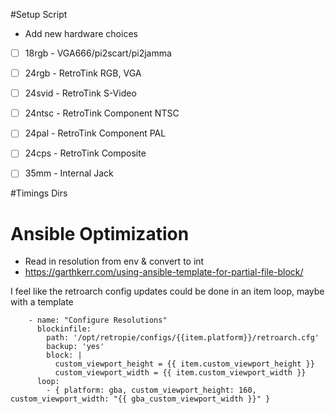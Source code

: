 #Setup Script

* Add new hardware choices
-[ ] 18rgb - VGA666/pi2scart/pi2jamma
-[ ] 24rgb - RetroTink RGB, VGA
-[ ] 24svid - RetroTink S-Video
-[ ] 24ntsc - RetroTink Component NTSC
-[ ] 24pal - RetroTink Component PAL
-[ ] 24cps - RetroTink Composite
-[ ] 35mm - Internal Jack


#Timings Dirs

# Ansible Optimization

* Read in resolution from env & convert to int
* https://garthkerr.com/using-ansible-template-for-partial-file-block/

I feel like the retroarch config updates could be done in an item loop, maybe with a template

```
    - name: "Configure Resolutions"
      blockinfile:
        path: '/opt/retropie/configs/{{item.platform}}/retroarch.cfg'
        backup: 'yes'
        block: |
          custom_viewport_height = {{ item.custom_viewport_height }}
          custom_viewport_width = {{ item.custom_viewport_width }}
      loop:
        - { platform: gba, custom_viewport_height: 160, custom_viewport_width: "{{ gba_custom_viewport_width }}" }
```
